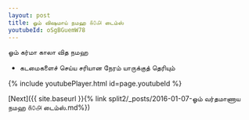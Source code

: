 ```yaml
---
layout: post
title: ஓம் விஷமாய் நமஹ ௧௦௮ டைம்ஸ்
youtubeId: oSgBGuemW78
---
```

 
 
 ஓம் கர்மா காலா வித நமஹ  
 
 -  கடமைகளைச் செய்ய சரியான நேரம் யாருக்குத் தெரியும் 
 
  
 
  
 
 
 
 
 
 


{% include youtubePlayer.html id=page.youtubeId %}
 
[Next]({{ site.baseurl }}{% link  split2/_posts/2016-01-07-ஓம் வர்தமாணாய நமஹ ௧௦௮ டைம்ஸ்.md%})
 
